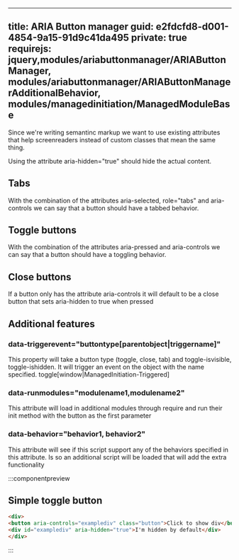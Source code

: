 ﻿---
title: ARIA Button manager
guid: e2fdcfd8-d001-4854-9a15-91d9c41da495
private: true
requirejs: jquery,modules/ariabuttonmanager/ARIAButtonManager, modules/ariabuttonmanager/ARIAButtonManagerAdditionalBehavior, modules/managedinitiation/ManagedModuleBase
----

Since we're writing semantinc markup we want to use existing attributes that help screenreaders instead of custom classes that mean the same thing.

Using the attribute aria-hidden="true" should hide the actual content.

Tabs
--
With the combination of the attributes aria-selected, role="tabs" and aria-controls we can say that a button should have a tabbed behavior.

Toggle buttons
--
With the combination of the attributes aria-pressed and aria-controls we can say that a button should have a toggling behavior.

Close buttons
--
If a button only has the attribute aria-controls it will default to be a close button that sets aria-hidden to true when pressed

Additional features
--


### data-triggerevent="buttontype[parentobject|triggername]"
This property will take a button type (toggle, close, tab) and toggle-isvisible, toggle-ishidden.
It will trigger an event on the object with the name specified.
toggle[window|ManagedInitiation-Triggered]

### data-runmodules="modulename1,modulename2"
This attribute will load in additional modules through require and run their init method with the button as the first parameter

### data-behavior="behavior1, behavior2"
This attribute will see if this script support any of the behaviors specified in this attribute. Is so an additional script will be loaded that will add the extra functionality

:::componentpreview
## Simple toggle button
```html
<div>
<button aria-controls="examplediv" class="button">Click to show div</button>
<div id="examplediv" aria-hidden="true">I'm hidden by default</div>
</div>
```
:::


